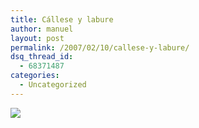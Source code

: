 ```yaml
---
title: Cállese y labure
author: manuel
layout: post
permalink: /2007/02/10/callese-y-labure/
dsq_thread_id:
  - 68371487
categories:
  - Uncategorized
---
```

![][1]

 [1]: http://blog.jazzido.com/assets/2007/2/10/dont_think.jpg